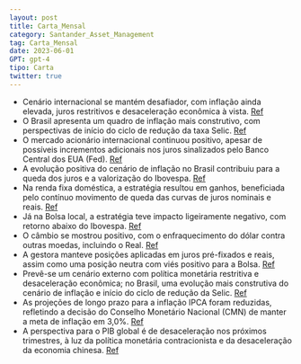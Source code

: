 ```yaml
---
layout: post
title: Carta_Mensal
category: Santander_Asset_Management
tag: Carta_Mensal
date: 2023-06-01
GPT: gpt-4
tipo: Carta
twitter: true
---
```


- Cenário internacional se mantém desafiador, com inflação ainda elevada, juros restritivos e desaceleração econômica à vista.
<a href="#" onclick="search_on_pdf('Permanece a visão de um cenário internacional ainda desafiador. A inflação nas principais economias')">Ref</a>
- O Brasil apresenta um quadro de inflação mais construtivo, com perspectivas de início do ciclo de redução da taxa Selic.
<a href="#" onclick="search_on_pdf('mercado de trabalho. Localmente, houve evolução mais construtiva do cenário de inflação, combinada ')">Ref</a>
- O mercado acionário internacional continuou positivo, apesar de possíveis incrementos adicionais nos juros sinalizados pelo Banco Central dos EUA (Fed).
<a href="#" onclick="search_on_pdf('da política fiscal. Em junho o mercado acionário internacional continuou em trajetória positiva co')">Ref</a>
- A evolução positiva do cenário de inflação no Brasil contribuiu para a queda dos juros e a valorização do Ibovespa.
<a href="#" onclick="search_on_pdf('mercado de trabalho. Localmente, houve evolução mais construtiva do cenário de inflação, combinada ')">Ref</a>
- Na renda fixa doméstica, a estratégia resultou em ganhos, beneficiada pelo contínuo movimento de queda das curvas de juros nominais e reais.
<a href="#" onclick="search_on_pdf('justificam juros em patamar contracionista. No Brasil, a queda nos juros resultou em redução de pr')">Ref</a>
- Já na Bolsa local, a estratégia teve impacto ligeiramente negativo, com retorno abaixo do Ibovespa.
<a href="#" onclick="search_on_pdf('parcela internacional, a visão de cautela para ações globais teve efeito desfavorável, devido à a')">Ref</a>
- O câmbio se mostrou positivo, com o enfraquecimento do dólar contra outras moedas, incluindo o Real.
<a href="#" onclick="search_on_pdf('outro lado, as incertezas fiscais e o movimento de queda das commodities poderiam exercer pressões')">Ref</a>
- A gestora manteve posições aplicadas em juros pré-fixados e reais, assim como uma posição neutra com viés positivo para a Bolsa.
<a href="#" onclick="search_on_pdf('neutro nas Bolsas globais. Para a estratégia local, mantivemos uma posição neutra, porém, adotamos')">Ref</a>
- Prevê-se um cenário externo com política monetária restritiva e desaceleração econômica; no Brasil, uma evolução mais construtiva do cenário de inflação e início do ciclo de redução da Selic.
<a href="#" onclick="search_on_pdf('evolução mais construtivaCopom sinaliza início do ciclo de redução da taxa SelicPara mais detal')">Ref</a>
- As projeções de longo prazo para a inflação IPCA foram reduzidas, refletindo a decisão do Conselho Monetário Nacional (CMN) de manter a meta de inflação em 3,0%.
<a href="#" onclick="search_on_pdf('3,60% para 2025 e 3,50% para 2026 e 2027, no final de junho. A previsão de que o Conselho Monetário')">Ref</a>
- A perspectiva para o PIB global é de desaceleração nos próximos trimestres, à luz da política monetária contracionista e da desaceleração da economia chinesa.
<a href="#" onclick="search_on_pdf('internacionalNesse contexto, o PIB global deverá desacelerar nos próximos trimestres. Primeiro, a ')">Ref</a>
